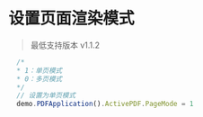 # 设置页面渲染模式

> 最低支持版本 v1.1.2

```javascript
  /*
  * 1：单页模式
  * 0：多页模式
  */
  // 设置为单页模式
  demo.PDFApplication().ActivePDF.PageMode = 1
```
